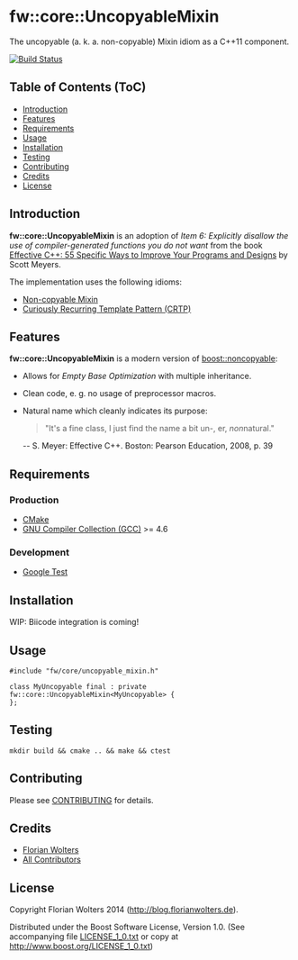 # fw::core::UncopyableMixin

The uncopyable (a. k. a. non-copyable) Mixin idiom as a C++11 component.

[![Build Status](https://travis-ci.org/FlorianWolters/cpp-component-core-uncopyable-mixin.svg)](https://travis-ci.org/FlorianWolters/cpp-component-core-uncopyable-mixin)

## Table of Contents (ToC)

* [Introduction](#introduction)
* [Features](#features)
* [Requirements](#requirements)
* [Usage](#usage)
* [Installation](#installation)
* [Testing](#testing)
* [Contributing](#contributing)
* [Credits](#credits)
* [License](#license)

## Introduction

**fw::core::UncopyableMixin** is an adoption of *Item 6: Explicitly disallow the
use of compiler-generated functions you do not want* from the book [Effective
C++: 55 Specific Ways to Improve Your Programs and Designs][50] by
Scott Meyers.

The implementation uses the following idioms:

* [Non-copyable Mixin][19]
* [Curiously Recurring Template Pattern (CRTP)][20]

## Features

**fw::core::UncopyableMixin** is a modern version of [boost::noncopyable][51]:

* Allows for *Empty Base Optimization* with multiple inheritance.
* Clean code, e. g. no usage of preprocessor macros.
* Natural name which cleanly indicates its purpose:

  > "It's a fine class, I just find the name a bit un-, er, *non*natural."

  -- S. Meyer: Effective C++. Boston: Pearson Education, 2008, p. 39

## Requirements

### Production

* [CMake][1]
* [GNU Compiler Collection (GCC)][2] >= 4.6

### Development

* [Google Test][3]

## Installation

WIP: Biicode integration is coming!

## Usage

    #include "fw/core/uncopyable_mixin.h"

    class MyUncopyable final : private fw::core::UncopyableMixin<MyUncopyable> {
    };

## Testing

    mkdir build && cmake .. && make && ctest

## Contributing

Please see [CONTRIBUTING](CONTRIBUTING.md) for details.

## Credits

* [Florian Wolters][100]
* [All Contributors][101]

## License

Copyright Florian Wolters 2014 (http://blog.florianwolters.de).

Distributed under the Boost Software License, Version 1.0. (See accompanying
file [LICENSE_1_0.txt](LICENSE_1_0.txt) or copy at
<http://www.boost.org/LICENSE_1_0.txt>)

[1]: http://cmake.org
     "CMake"
[2]: https://gcc.gnu.org
     "GCC, the GNU Compiler Collection"
[3]: https://code.google.com/p/googletest
     "Google Test"
[19]: https://en.wikibooks.org/wiki/More_C++_Idioms/Non-copyable_Mixin
      "More C++ Idioms/Non-copyable Mixin"
[20]: https://en.wikibooks.org/wiki/More_C++_Idioms/Curiously_Recurring_Template_Pattern
      "More C++ Idioms/Curiously Recurring Template Pattern"
[50]: https://books.google.de/books?id=Qx5oyB49poYC
      "Effective C++: 55 Specific Ways to Improve Your Programs and Designs"
[51]: http://boost.org/libs/core/noncopyable.htm
      "noncopyable"
[100]: https://github.com/FlorianWolters
       "FlorianWolters · GitHub"
[101]: https://github.com/FlorianWolters/cpp-component-core-uncopyable-mixin/contributors
       "Contributors to FlorianWolters/cpp-component-core-uncopyable-mixin"
